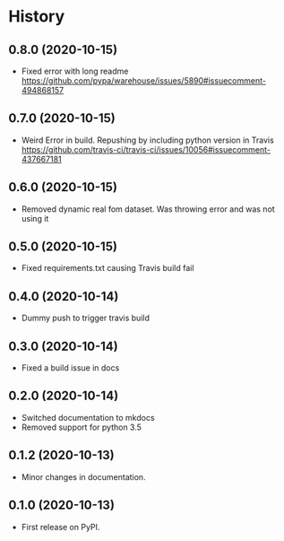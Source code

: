 History
=======
0.8.0 (2020-10-15)
------------------

- Fixed error with long readme
https://github.com/pypa/warehouse/issues/5890#issuecomment-494868157


0.7.0 (2020-10-15)
------------------

- Weird Error in build. Repushing by including python version in Travis
https://github.com/travis-ci/travis-ci/issues/10056#issuecomment-437667181

0.6.0 (2020-10-15)
------------------

- Removed dynamic real fom dataset. Was throwing error and was not using it

0.5.0 (2020-10-15)
------------------

- Fixed requirements.txt causing Travis build fail

0.4.0 (2020-10-14)
------------------

- Dummy push to trigger travis build

0.3.0 (2020-10-14)
------------------

- Fixed a build issue in docs

0.2.0 (2020-10-14)
------------------

- Switched documentation to mkdocs
- Removed support for python 3.5

0.1.2 (2020-10-13)
------------------

-   Minor changes in documentation.

0.1.0 (2020-10-13)
------------------

-   First release on PyPI.

